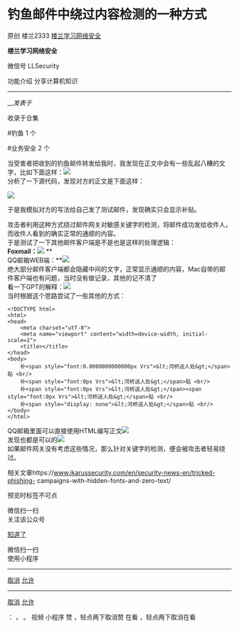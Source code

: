 #  钓鱼邮件中绕过内容检测的一种方式

原创 楼兰2333 [ 楼兰学习网络安全 ](javascript:void\(0\);)

**楼兰学习网络安全** ![]()

微信号 LLSecurity

功能介绍 分享计算机知识

____

___发表于_

收录于合集

#钓鱼 1 个

#业务安全 2 个

当受害者把收到的钓鱼邮件转发给我时，我发现在正文中会有一些乱起八糟的文字，比如下面这样：![](https://raw.githubusercontent.com/tuchuang9/tc1/refs/heads/main/public/20230313083814.png)  
分析了一下源代码，发现对方的正文是下面这样：  

![](https://raw.githubusercontent.com/tuchuang9/tc1/refs/heads/main/public/20230313083815.png)

于是我模拟对方的写法给自己发了测试邮件，发现确实只会显示补贴。

攻击者利用这种方式绕过邮件网关对敏感关键字的检测，将邮件成功发给收件人，而收件人看到的确实正常的通顺的内容。  
于是测试了一下其他邮件客户端是不是也是这样的处理逻辑：  
**Foxmail：**![](https://raw.githubusercontent.com/tuchuang9/tc1/refs/heads/main/public/20230313083816.png)
**  
QQ邮箱WEB端：**![](https://raw.githubusercontent.com/tuchuang9/tc1/refs/heads/main/public/20230313083817.png)  
绝大部分邮件客户端都会隐藏中间的文字，正常显示通顺的内容，Mac自带的邮件客户端也有问题，当时没有做记录，其他的记不清了  
看一下GPT的解释：![](https://raw.githubusercontent.com/tuchuang9/tc1/refs/heads/main/public/20230313083819.png)  
当时根据这个思路尝试了一些其他的方式：

    
    
    <!DOCTYPE html>  
    <html>  
    <head>  
        <meta charset="utf-8">  
        <meta name="viewport" content="width=device-width, initial-scale=1">  
        <title></title>  
    </head>  
    <body>  
        补<span style="font:0.0000000000000px Vrs">&lt;河桥送人处&gt;</span>贴 <br/>  
        补<span style="font:0px Vrs">&lt;河桥送人处&gt;</span>贴 <br/>  
        补<span style="font:0px Vrs">&lt;河桥送人处&gt;</span><span style="font:0px Vrs">&lt;河桥送人处&gt;</span>贴 <br/>  
        补<span style="display: none">&lt;河桥送人处&gt;</span>贴 <br/>  
    </body>  
    </html>

  
QQ邮箱里面可以直接使用HTML编写正文![](https://raw.githubusercontent.com/tuchuang9/tc1/refs/heads/main/public/20230313083820.png)  
发现也都是可以的![](https://raw.githubusercontent.com/tuchuang9/tc1/refs/heads/main/public/20230313083822.png)  
如果邮件网关没有考虑这些情况，那么针对关键字的检测，便会被攻击者轻易绕过。  
  
相关文章https://www.ikarussecurity.com/en/security-news-en/tricked-phishing-
campaigns-with-hidden-fonts-and-zero-text/

预览时标签不可点

微信扫一扫  
关注该公众号

[知道了](javascript:;)

微信扫一扫  
使用小程序

****

[取消](javascript:void\(0\);) [允许](javascript:void\(0\);)

****

[取消](javascript:void\(0\);) [允许](javascript:void\(0\);)

： ， 。   视频 小程序 赞 ，轻点两下取消赞 在看 ，轻点两下取消在看

